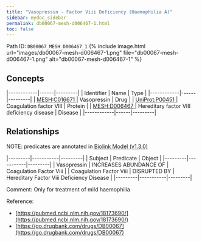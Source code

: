 ```yaml
---
title: "Vasopressin - Factor Viii Deficiency (Haemophilia A)"
sidebar: mydoc_sidebar
permalink: db00067-mesh-d006467-1.html
toc: false 
---
```



Path ID: `DB00067_MESH_D006467_1`
{% include image.html url="images/db00067-mesh-d006467-1.png" file="db00067-mesh-d006467-1.png" alt="db00067-mesh-d006467-1" %}

## Concepts

|------------|------|---------|
| Identifier | Name | Type    |
|------------|------|---------|
| <a href="https://identifiers.org/MESH:C016671">MESH:C016671 </a> | Vasopressin | Drug |
| <a href="https://identifiers.org/UniProt:P00451">UniProt:P00451 </a> | Coagulation factor VIII | Protein |
| <a href="https://identifiers.org/MESH:D006467">MESH:D006467 </a> | Hereditary factor VIII deficiency disease | Disease |
|------------|------|---------|

## Relationships


NOTE: predicates are annotated in <a href="https://github.com/biolink/biolink-model/releases/tag/v1.3.0">Biolink Model (v1.3.0)</a>

|---------|-----------|---------|
| Subject | Predicate | Object  |
|---------|-----------|---------|
| Vasopressin | INCREASES ABUNDANCE OF | Coagulation Factor Viii |
| Coagulation Factor Viii | DISRUPTED BY | Hereditary Factor Viii Deficiency Disease |
|---------|-----------|---------|

Comment: Only for treatment of mild haemophilia

Reference: 
  - [https://pubmed.ncbi.nlm.nih.gov/18173690/](https://pubmed.ncbi.nlm.nih.gov/18173690/)
  - [https://go.drugbank.com/drugs/DB00067](https://go.drugbank.com/drugs/DB00067)

